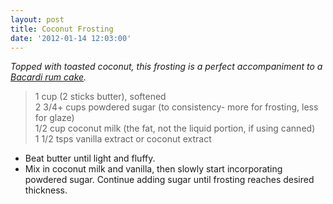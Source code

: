 ```yaml
---
layout: post
title: Coconut Frosting
date: '2012-01-14 12:03:00'
---
```


*Topped with toasted coconut, this frosting is a perfect accompaniment to a [Bacardi rum cake](/rum-cake-from-the-gods/).*

> 1 cup (2 sticks butter), softened  
> 2 3/4+ cups powdered sugar (to consistency- more for frosting, less for glaze)     
> 1/2 cup coconut milk (the fat, not the liquid portion, if using canned)     
> 1 1/2 tsps vanilla extract or coconut extract     

* Beat butter until light and fluffy.
* Mix in coconut milk and vanilla, then slowly start incorporating powdered sugar. Continue adding sugar until frosting reaches desired thickness.

